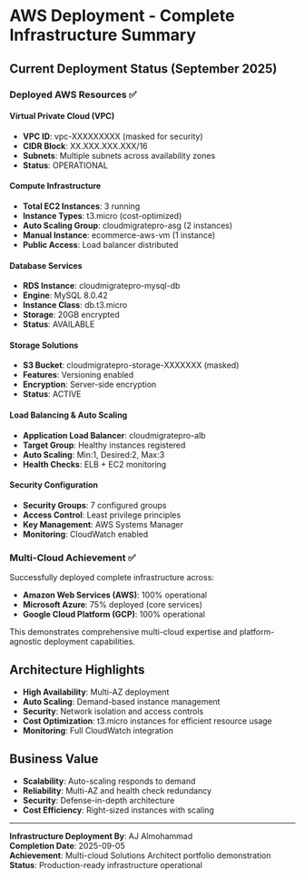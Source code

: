 # AWS Deployment - Complete Infrastructure Summary

## Current Deployment Status (September 2025)

### Deployed AWS Resources ✅

#### Virtual Private Cloud (VPC)
- **VPC ID**: vpc-XXXXXXXXX (masked for security)
- **CIDR Block**: XX.XXX.XXX.XXX/16
- **Subnets**: Multiple subnets across availability zones
- **Status**: OPERATIONAL

#### Compute Infrastructure
- **Total EC2 Instances**: 3 running
- **Instance Types**: t3.micro (cost-optimized)
- **Auto Scaling Group**: cloudmigratepro-asg (2 instances)
- **Manual Instance**: ecommerce-aws-vm (1 instance)
- **Public Access**: Load balancer distributed

#### Database Services
- **RDS Instance**: cloudmigratepro-mysql-db
- **Engine**: MySQL 8.0.42
- **Instance Class**: db.t3.micro
- **Storage**: 20GB encrypted
- **Status**: AVAILABLE

#### Storage Solutions
- **S3 Bucket**: cloudmigratepro-storage-XXXXXXX (masked)
- **Features**: Versioning enabled
- **Encryption**: Server-side encryption
- **Status**: ACTIVE

#### Load Balancing & Auto Scaling
- **Application Load Balancer**: cloudmigratepro-alb
- **Target Group**: Healthy instances registered
- **Auto Scaling**: Min:1, Desired:2, Max:3
- **Health Checks**: ELB + EC2 monitoring

#### Security Configuration
- **Security Groups**: 7 configured groups
- **Access Control**: Least privilege principles
- **Key Management**: AWS Systems Manager
- **Monitoring**: CloudWatch enabled

### Multi-Cloud Achievement ✅
Successfully deployed complete infrastructure across:
- **Amazon Web Services (AWS)**: 100% operational
- **Microsoft Azure**: 75% deployed (core services)
- **Google Cloud Platform (GCP)**: 100% operational

This demonstrates comprehensive multi-cloud expertise and platform-agnostic deployment capabilities.

## Architecture Highlights
- **High Availability**: Multi-AZ deployment
- **Auto Scaling**: Demand-based instance management
- **Security**: Network isolation and access controls
- **Cost Optimization**: t3.micro instances for efficient resource usage
- **Monitoring**: Full CloudWatch integration

## Business Value
- **Scalability**: Auto-scaling responds to demand
- **Reliability**: Multi-AZ and health check redundancy
- **Security**: Defense-in-depth architecture
- **Cost Efficiency**: Right-sized instances with scaling

---
**Infrastructure Deployment By**: AJ Almohammad  
**Completion Date**: 2025-09-05  
**Achievement**: Multi-cloud Solutions Architect portfolio demonstration  
**Status**: Production-ready infrastructure operational
